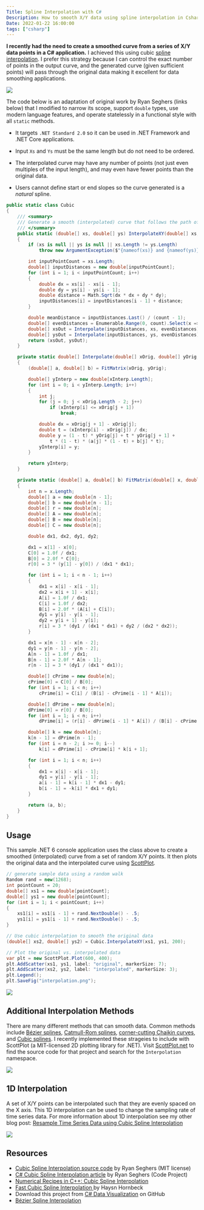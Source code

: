 ```yaml
---
Title: Spline Interpolation with C# 
Description: How to smooth X/Y data using spline interpolation in Csharp
Date: 2022-01-22 16:00:00
tags: ["csharp"]
---
```




**I recently had the need to create a smoothed curve from a series of X/Y data points in a C# application.** I achieved this using cubic [spline interpolation](https://en.wikipedia.org/wiki/Spline_interpolation). I prefer this strategy because I can control the exact number of points in the output curve, and the generated curve (given sufficient points) will pass through the original data making it excellent for data smoothing applications.

<div class='text-center'>

![](https://swharden.com/static/2022/01/22/screenshot.gif)

</div>

The code below is an adaptation of original work by Ryan Seghers (links below) that I modified to narrow its scope, support `double` types, use modern language features, and operate statelessly in a functional style with all `static` methods.

* It targets `.NET Standard 2.0` so it can be used in .NET Framework and .NET Core applications.

* Input `Xs` and `Ys` must be the same length but do not need to be ordered.

* The interpolated curve may have any number of points (not just even multiples of the input length), and may even have fewer points than the original data.

* Users cannot define start or end slopes so the curve generated is a _natural_ spline.

```cs
public static class Cubic
{
    /// <summary>
    /// Generate a smooth (interpolated) curve that follows the path of the given X/Y points
    /// </summary>
    public static (double[] xs, double[] ys) InterpolateXY(double[] xs, double[] ys, int count)
    {
        if (xs is null || ys is null || xs.Length != ys.Length)
            throw new ArgumentException($"{nameof(xs)} and {nameof(ys)} must have same length");

        int inputPointCount = xs.Length;
        double[] inputDistances = new double[inputPointCount];
        for (int i = 1; i < inputPointCount; i++)
        {
            double dx = xs[i] - xs[i - 1];
            double dy = ys[i] - ys[i - 1];
            double distance = Math.Sqrt(dx * dx + dy * dy);
            inputDistances[i] = inputDistances[i - 1] + distance;
        }

        double meanDistance = inputDistances.Last() / (count - 1);
        double[] evenDistances = Enumerable.Range(0, count).Select(x => x * meanDistance).ToArray();
        double[] xsOut = Interpolate(inputDistances, xs, evenDistances);
        double[] ysOut = Interpolate(inputDistances, ys, evenDistances);
        return (xsOut, ysOut);
    }

    private static double[] Interpolate(double[] xOrig, double[] yOrig, double[] xInterp)
    {
        (double[] a, double[] b) = FitMatrix(xOrig, yOrig);

        double[] yInterp = new double[xInterp.Length];
        for (int i = 0; i < yInterp.Length; i++)
        {
            int j;
            for (j = 0; j < xOrig.Length - 2; j++)
                if (xInterp[i] <= xOrig[j + 1])
                    break;

            double dx = xOrig[j + 1] - xOrig[j];
            double t = (xInterp[i] - xOrig[j]) / dx;
            double y = (1 - t) * yOrig[j] + t * yOrig[j + 1] +
                t * (1 - t) * (a[j] * (1 - t) + b[j] * t);
            yInterp[i] = y;
        }

        return yInterp;
    }

    private static (double[] a, double[] b) FitMatrix(double[] x, double[] y)
    {
        int n = x.Length;
        double[] a = new double[n - 1];
        double[] b = new double[n - 1];
        double[] r = new double[n];
        double[] A = new double[n];
        double[] B = new double[n];
        double[] C = new double[n];

        double dx1, dx2, dy1, dy2;

        dx1 = x[1] - x[0];
        C[0] = 1.0f / dx1;
        B[0] = 2.0f * C[0];
        r[0] = 3 * (y[1] - y[0]) / (dx1 * dx1);

        for (int i = 1; i < n - 1; i++)
        {
            dx1 = x[i] - x[i - 1];
            dx2 = x[i + 1] - x[i];
            A[i] = 1.0f / dx1;
            C[i] = 1.0f / dx2;
            B[i] = 2.0f * (A[i] + C[i]);
            dy1 = y[i] - y[i - 1];
            dy2 = y[i + 1] - y[i];
            r[i] = 3 * (dy1 / (dx1 * dx1) + dy2 / (dx2 * dx2));
        }

        dx1 = x[n - 1] - x[n - 2];
        dy1 = y[n - 1] - y[n - 2];
        A[n - 1] = 1.0f / dx1;
        B[n - 1] = 2.0f * A[n - 1];
        r[n - 1] = 3 * (dy1 / (dx1 * dx1));

        double[] cPrime = new double[n];
        cPrime[0] = C[0] / B[0];
        for (int i = 1; i < n; i++)
            cPrime[i] = C[i] / (B[i] - cPrime[i - 1] * A[i]);

        double[] dPrime = new double[n];
        dPrime[0] = r[0] / B[0];
        for (int i = 1; i < n; i++)
            dPrime[i] = (r[i] - dPrime[i - 1] * A[i]) / (B[i] - cPrime[i - 1] * A[i]);

        double[] k = new double[n];
        k[n - 1] = dPrime[n - 1];
        for (int i = n - 2; i >= 0; i--)
            k[i] = dPrime[i] - cPrime[i] * k[i + 1];

        for (int i = 1; i < n; i++)
        {
            dx1 = x[i] - x[i - 1];
            dy1 = y[i] - y[i - 1];
            a[i - 1] = k[i - 1] * dx1 - dy1;
            b[i - 1] = -k[i] * dx1 + dy1;
        }

        return (a, b);
    }
}
```

## Usage

This sample .NET 6 console application uses the class above to create a smoothed (interpolated) curve from a set of random X/Y points. It then plots the original data and the interpolated curve using [ScottPlot](https://scottplot.net).

```cs
// generate sample data using a random walk
Random rand = new(1268);
int pointCount = 20;
double[] xs1 = new double[pointCount];
double[] ys1 = new double[pointCount];
for (int i = 1; i < pointCount; i++)
{
    xs1[i] = xs1[i - 1] + rand.NextDouble() - .5;
    ys1[i] = ys1[i - 1] + rand.NextDouble() - .5;
}

// Use cubic interpolation to smooth the original data
(double[] xs2, double[] ys2) = Cubic.InterpolateXY(xs1, ys1, 200);

// Plot the original vs. interpolated data
var plt = new ScottPlot.Plot(600, 400);
plt.AddScatter(xs1, ys1, label: "original", markerSize: 7);
plt.AddScatter(xs2, ys2, label: "interpolated", markerSize: 3);
plt.Legend();
plt.SaveFig("interpolation.png");
```

<div class='text-center'>

![](https://swharden.com/static/2022/01/22/interpolation.png)

</div>

## Additional Interpolation Methods

There are many different methods that can smooth data. Common methods include [Bézier splines](https://en.wikipedia.org/wiki/B%C3%A9zier_curve), [Catmull-Rom splines](https://www.cs.cmu.edu/~fp/courses/graphics/asst5/catmullRom.pdf), [corner-cutting Chaikin curves](https://www.cs.unc.edu/~dm/UNC/COMP258/LECTURES/Chaikins-Algorithm.pdf), and [Cubic splines](https://en.wikipedia.org/wiki/Spline_interpolation). I recently implemented these strageies to include with ScottPlot (a MIT-licensed 2D plotting library for .NET). Visit [ScottPlot.net](https://ScottPlot.NET) to find the source code for that project and search for the `Interpolation` namespace.

<div class='text-center'>

![](https://swharden.com/static/2022/01/22/csharp-spline-interpolation.png)

</div>

## 1D Interpolation

A set of X/Y points can be interpolated such that they are evenly spaced on the X axis. This 1D interpolation can be used to change the sampling rate of time series data. For more information about 1D interpolation see my other blog post: [Resample Time Series Data using Cubic Spline Interpolation](https://swharden.com/blog/2022-06-23-resample-interpolation/)

<a href="https://swharden.com/blog/2022-06-23-resample-interpolation/">
<img src="https://swharden.com/blog/2022-06-23-resample-interpolation/2-resample.png" class="mx-auto d-block mb-5">
</a>

## Resources
* [Cubic Spline Interpolation source code](https://github.com/SCToolsfactory/SCJMapper-V2/blob/master/OGL/CubicSpline.cs) by Ryan Seghers (MIT license)
* [C# Cubic Spline Interpolation article](https://www.codeproject.com/Articles/560163/Csharp-Cubic-Spline-Interpolation) by Ryan Seghers (Code Project)
* [Numerical Recipes in C++: Cubic Spline Interpolation
](http://www.foo.be/docs-free/Numerical_Recipe_In_C/c3-3.pdf)
* [Fast Cubic Spline Interpolation
](https://arxiv.org/pdf/2001.09253.pdf) by Haysn Hornbeck
* Download this project from [C# Data Visualization](https://github.com/swharden/Csharp-Data-Visualization) on GitHub
* [Bézier Spline Interpolation](http://scaledinnovation.com/analytics/splines/aboutSplines.html)